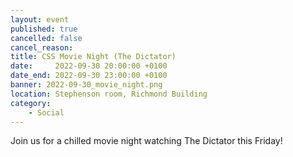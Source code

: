 ```yaml
---
layout: event
published: true
cancelled: false
cancel_reason:
title: CSS Movie Night (The Dictator)
date:     2022-09-30 20:00:00 +0100
date_end: 2022-09-30 23:00:00 +0100
banner: 2022-09-30_movie_night.png
location: Stephenson room, Richmond Building
category:
    - Social
---
```


Join us for a chilled movie night watching The Dictator this Friday!